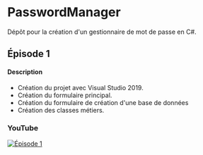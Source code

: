 # PasswordManager
 
Dépôt pour la création d'un gestionnaire de mot de passe en C#.

## Épisode 1

#### Description

- Création du projet avec Visual Studio 2019.
- Création du formulaire principal.
- Création du formulaire de création d'une base de données
- Création des classes métiers.

### YouTube

[![Épisode 1](https://i3.ytimg.com/vi/DM4bSyMYpIc/maxresdefault.jpg)](https://www.youtube.com/watch?v=DM4bSyMYpIc)
